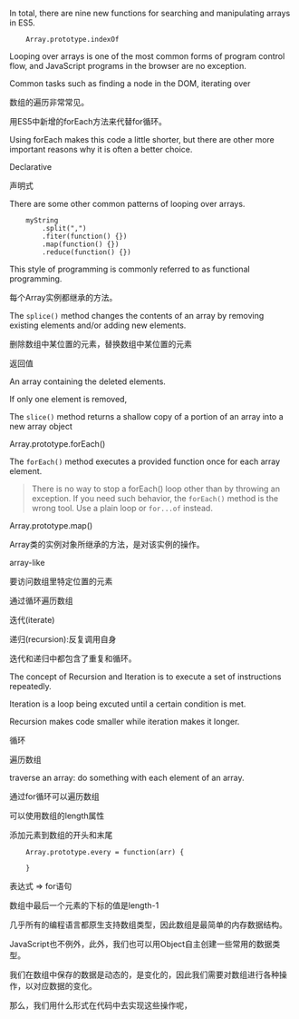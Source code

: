 In total, there are nine new functions for searching and manipulating arrays in ES5.

        Array.prototype.indexOf
        

Looping over arrays is one of the most common forms of program control flow, and JavaScript programs in the browser are no exception.

Common tasks such as finding a node in the DOM, iterating over 

数组的遍历非常常见。

用ES5中新增的forEach方法来代替for循环。

Using forEach makes this code a little shorter, but there are other more important reasons why it is often a better choice.

Declarative 

声明式

There are some other common patterns of looping over arrays.

        myString
            .split(",")
            .fiter(function() {})
            .map(function() {})
            .reduce(function() {})
            
This style of programming is commonly referred to as functional programming.

每个Array实例都继承的方法。

The `splice()` method changes the contents of an array by removing existing elements and/or adding new elements.

删除数组中某位置的元素，替换数组中某位置的元素

返回值

An array containing the deleted elements.

If only one element is removed, 

The `slice()` method returns a shallow copy of a portion of an array into a new array object 

Array.prototype.forEach()

The `forEach()` method executes a provided function once for each array element.

> There is no way to stop a forEach() loop other than by throwing an exception. If you need such behavior, the `forEach()` method is the wrong tool. Use a plain loop or `for...of` instead.

Array.prototype.map()

Array类的实例对象所继承的方法，是对该实例的操作。

array-like

要访问数组里特定位置的元素

通过循环遍历数组

迭代(iterate)

递归(recursion):反复调用自身

迭代和递归中都包含了重复和循环。

The concept of Recursion and Iteration is to execute a set of instructions repeatedly.

Iteration is a loop being excuted until a certain condition is met.

Recursion makes code smaller while iteration makes it longer.

循环

遍历数组

traverse an array: do something with each element of an array.

通过for循环可以遍历数组

可以使用数组的length属性

添加元素到数组的开头和末尾

        Array.prototype.every = function(arr) {
                
        }


表达式 => for语句

数组中最后一个元素的下标的值是length-1

几乎所有的编程语言都原生支持数组类型，因此数组是最简单的内存数据结构。

JavaScript也不例外，此外，我们也可以用Object自主创建一些常用的数据类型。

我们在数组中保存的数据是动态的，是变化的，因此我们需要对数组进行各种操作，以对应数据的变化。

那么，我们用什么形式在代码中去实现这些操作呢，